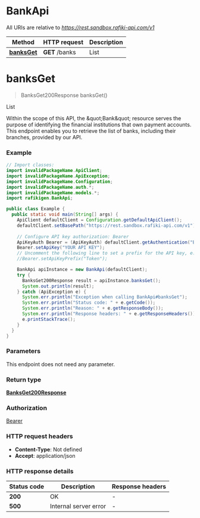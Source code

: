 # BankApi

All URIs are relative to *https://rest.sandbox.rafiki-api.com/v1*

| Method | HTTP request | Description |
|------------- | ------------- | -------------|
| [**banksGet**](BankApi.md#banksGet) | **GET** /banks | List |


<a id="banksGet"></a>
# **banksGet**
> BanksGet200Response banksGet()

List

Within the scope of this API, the \&quot;Bank\&quot; resource serves the purpose of identifying the financial institutions that own payment accounts.  This endpoint enables you to retrieve the list of banks, including their branches, provided by our API.

### Example
```java
// Import classes:
import invalidPackageName.ApiClient;
import invalidPackageName.ApiException;
import invalidPackageName.Configuration;
import invalidPackageName.auth.*;
import invalidPackageName.models.*;
import rafikigen.BankApi;

public class Example {
  public static void main(String[] args) {
    ApiClient defaultClient = Configuration.getDefaultApiClient();
    defaultClient.setBasePath("https://rest.sandbox.rafiki-api.com/v1");
    
    // Configure API key authorization: Bearer
    ApiKeyAuth Bearer = (ApiKeyAuth) defaultClient.getAuthentication("Bearer");
    Bearer.setApiKey("YOUR API KEY");
    // Uncomment the following line to set a prefix for the API key, e.g. "Token" (defaults to null)
    //Bearer.setApiKeyPrefix("Token");

    BankApi apiInstance = new BankApi(defaultClient);
    try {
      BanksGet200Response result = apiInstance.banksGet();
      System.out.println(result);
    } catch (ApiException e) {
      System.err.println("Exception when calling BankApi#banksGet");
      System.err.println("Status code: " + e.getCode());
      System.err.println("Reason: " + e.getResponseBody());
      System.err.println("Response headers: " + e.getResponseHeaders());
      e.printStackTrace();
    }
  }
}
```

### Parameters
This endpoint does not need any parameter.

### Return type

[**BanksGet200Response**](BanksGet200Response.md)

### Authorization

[Bearer](../README.md#Bearer)

### HTTP request headers

 - **Content-Type**: Not defined
 - **Accept**: application/json

### HTTP response details
| Status code | Description | Response headers |
|-------------|-------------|------------------|
| **200** | OK |  -  |
| **500** | Internal server error |  -  |


